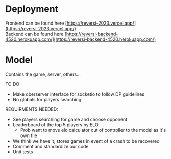 # Deployment
Frontend can be found here [https://reversi-2023.vercel.app/](https://reversi-2023.vercel.app/)  
Backend can be found here [https://reversi-backend-4520.herokuapp.com/](https://reversi-backend-4520.herokuapp.com/)

# Model
Contains the game, server, others...

TO DO:
- Make oberserver interface for socketio to follow DP guidelines
- No globals for players searching

REQUIRMENTS NEEDED:
- See players searching for game and choose opponent
- Leaderboard of the top 5 players by ELO
  - Prob want to move elo calculator out of controller to the model as it's own file
- We think we have it, stores games in event of a crash to be recovered
- Comment and standardize our code
- Unit tests
